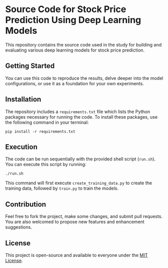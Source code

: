 # Source Code for Stock Price Prediction Using Deep Learning Models

This repository contains the source code used in the study for building and evaluating various deep learning models for stock price prediction. 

## Getting Started
You can use this code to reproduce the results, delve deeper into the model configurations, or use it as a foundation for your own experiments.


## Installation

The repository includes a `requirements.txt` file which lists the Python packages necessary for running the code. To install these packages, use the following command in your terminal:

```
pip install -r requirements.txt
```

## Execution

The code can be run sequentially with the provided shell script (`run.sh`). You can execute this script by running:

```
./run.sh
```

This command will first execute `create_training_data.py` to create the training data, followed by `train.py` to train the models.

## Contribution

Feel free to fork the project, make some changes, and submit pull requests. You are also welcomed to propose new features and enhancement suggestions.

## License

This project is open-source and available to everyone under the [MIT License](LICENSE).
